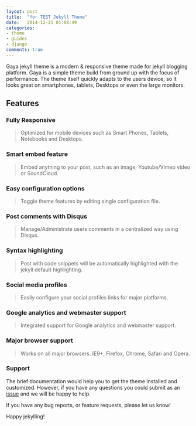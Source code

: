 ```yaml
---
layout: post
title:  "for TEST Jekyll Theme"
date:   2014-12-21 01:08:49
categories:
- theme
- guides
- django
comments: true
---
```


Gaya jekyll theme is a modern & responsive theme made for jekyll blogging platform. Gaya is a simple theme build from ground up with the focus of performance. The theme itself quickly adapts to the users device, so it looks great on smartphones, tablets, Desktops or even the large monitors.

## Features

### Fully Responsive

> Optimized for mobile devices such as Smart Phones, Tablets,  Notebooks and Desktops.

### Smart embed feature

> Embed anything to your post, such as an image, Youtube/Vimeo video or SoundCloud. 

### Easy configuration options

> Toggle theme features by editing single configuration file.

### Post comments with Disqus

> Manage/Administrate users comments in a centralized way using Disqus.

### Syntax highlighting

> Post with code snippets will be automatically highlighted with the jekyll default highlighting. 

### Social media profiles

> Easily configure your social profiles links for major platforms. 

### Google analytics and webmaster support

> Integrated support for Google analytics and webmaster support. 

### Major browser support

> Works on all major browsers. IE9+, Firefox, Chrome, Safari and Opera.


### Support

The brief documentation would help you to get the theme installed and customized. However, if you have any questions you could submit as an [issue](https://github.com/web-create/harmony/issues/new) and we will be happy to help.

If you have any bug reports, or feature requests, please let us know!

Happy jekylling!
